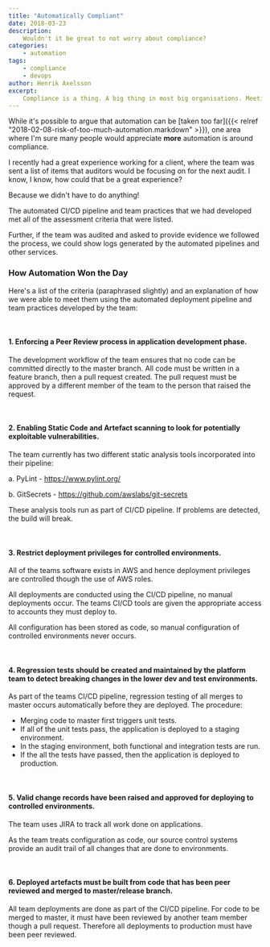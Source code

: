 ```yaml
---
title: "Automatically Compliant"
date: 2018-03-23
description:
    Wouldn't it be great to not worry about compliance?
categories:
    - automation
tags:
    - compliance
    - devops
author: Henrik Axelsson
excerpt:
    Compliance is a thing. A big thing in most big organisations. Meeting compliance obligations, whether they are based on regulation, code of conduct or risk, can be arduous. Fortunately, automation can help!
---
```


While it's possible to argue that automation can be [taken too far]({{< relref "2018-02-08-risk-of-too-much-automation.markdown" >}}), one area where I'm sure many people would appreciate **more** automation is around compliance.

I recently had a great experience working for a client, where the team was sent a list of items that auditors would be focusing on for the next audit. I know, I know, how could that be a great experience? 

Because we didn't have to do anything!

The automated CI/CD pipeline and team practices that we had developed met all of the assessment criteria that were listed.

Further, if the team was audited and asked to provide evidence we followed the process, we could show logs generated by the automated pipelines and other services.

### How Automation Won the Day
Here's a list of the criteria (paraphrased slightly) and an explanation of how we were able to meet them using the automated deployment pipeline and team practices developed by the team:

<br>

#### 1. Enforcing a Peer Review process in application development phase.

The development workflow of the team ensures that no code can be committed directly to the master branch. All code must be written in a feature branch, then a pull request created. The pull request must be approved by a different member of the team to the person that raised the request.

<br>

#### 2. Enabling Static Code and Artefact scanning to look for potentially exploitable vulnerabilities.

The team currently has two different static analysis tools incorporated into their pipeline:

a.       PyLint - https://www.pylint.org/

b.       GitSecrets - https://github.com/awslabs/git-secrets

These analysis tools run as part of CI/CD pipeline. If problems are detected, the build will break.

<br>

#### 3. Restrict deployment privileges for controlled environments.

All of the teams software exists in AWS and hence deployment privileges are controlled though the use of AWS roles.

All deployments are conducted using the CI/CD pipeline, no manual deployments occur. The teams CI/CD tools are given the appropriate access to accounts they must deploy to.

All configuration has been stored as code, so manual configuration of controlled environments never occurs.

<br>

#### 4. Regression tests should be created and maintained by the platform team to detect breaking changes in the lower dev and test environments.

As part of the teams CI/CD pipeline, regression testing of all merges to master occurs automatically before they are deployed. The procedure:

- Merging code to master first triggers unit tests.
- If all of the unit tests pass, the application is deployed to a staging environment.
- In the staging environment, both functional and integration tests are run.
- If the all the tests have passed, then the application is deployed to production.

<br>

#### 5. Valid change records have been raised and approved for deploying to controlled environments.

The team uses JIRA to track all work done on applications.

As the team treats configuration as code, our source control systems provide an audit trail of all changes that are done to environments.

<br>

#### 6. Deployed artefacts must be built from code that has been peer reviewed and merged to master/release branch.

All team deployments are done as part of the CI/CD pipeline. For code to be merged to master, it must have been reviewed by another team member though a pull request. Therefore all deployments to production must have been peer reviewed.
